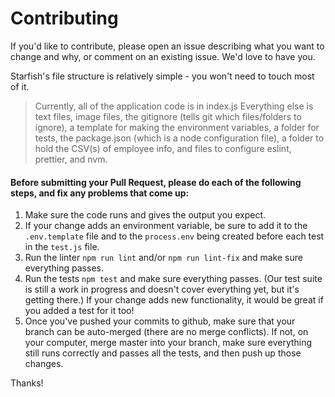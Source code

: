 # Contributing

If you'd like to contribute, please open an issue describing what you want to change and why, or comment on an existing issue. We'd love to have you.

Starfish's file structure is relatively simple - you won't need to touch most of it.

> Currently, all of the application code is in index.js
> Everything else is text files, image files, the gitignore (tells git which files/folders to ignore), a template for making the environment variables, a folder for tests, the package.json (which is a node configuration file), a folder to hold the CSV(s) of employee info, and files to configure eslint, prettier, and nvm.

#### Before submitting your Pull Request, please do each of the following steps, and fix any problems that come up:

1. Make sure the code runs and gives the output you expect.
1. If your change adds an environment variable, be sure to add it to the `.env.template` file and to the `process.env` being created before each test in the `test.js` file.
1. Run the linter `npm run lint` and/or `npm run lint-fix` and make sure everything passes.
1. Run the tests `npm test` and make sure everything passes. (Our test suite is still a work in progress and doesn't cover everything yet, but it's getting there.) If your change adds new functionality, it would be great if you added a test for it too!
1. Once you've pushed your commits to github, make sure that your branch can be auto-merged (there are no merge conflicts). If not, on your computer, merge master into your branch, make sure everything still runs correctly and passes all the tests, and then push up those changes.

Thanks!
